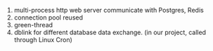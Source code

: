 


1.  multi-process http web server  communicate with Postgres, Redis
2.  connection pool reused  
3.  green-thread
4.  dblink for different database data exchange. (in our project, called through  Linux Cron)
